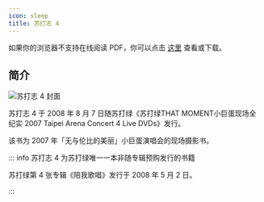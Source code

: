 ```yaml
---
icon: sleep
title: 苏打志 4
---
```


<PDF url="/pdf/sodazine4.pdf" />

如果你的浏览器不支持在线阅读 PDF，你可以点击 [这里](/pdf/sodazine4.pdf) 查看或下载。

## 简介

![苏打志 4 封面](https://picbed-1300227887.cos.ap-shanghai.myqcloud.com/sodaguide/resources/sodazine/4.jpg)

苏打志 4 于 2008 年 8 月 7 日随苏打绿《苏打绿THAT MOMENT小巨蛋现场全纪实 2007 Taipei Arena Concert 4 Live DVDs》发行。

该书为 2007 年「无与伦比的美丽」小巨蛋演唱会的现场摄影书。

::: info 苏打志 4 为苏打绿唯一一本非随专辑预购发行的书籍

苏打绿第 4 张专辑《陪我歌唱》发行于 2008 年 5 月 2 日。

:::
